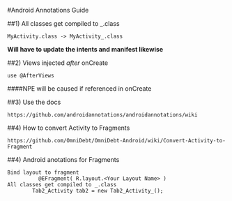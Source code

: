 #Android Annotations Guide

##1) All classes get compiled to _.class
```
MyActivity.class -> MyActivity_.class
```
**Will have to update the intents and manifest likewise**

##2) Views injected *after* onCreate
```
use @AfterViews
```
####NPE will be caused if referenced in onCreate

##3) Use the docs
```
https://github.com/androidannotations/androidannotations/wiki
```
##4) How to convert Activity to Fragments
```
https://github.com/OmniDebt/OmniDebt-Android/wiki/Convert-Activity-to-Fragment
```
##4) Android anotations for Fragments
```
Bind layout to fragment 
          @EFragment( R.layout.<Your Layout Name> )
All classes get compiled to _.class
        Tab2_Activity tab2 = new Tab2_Activity_();
```
